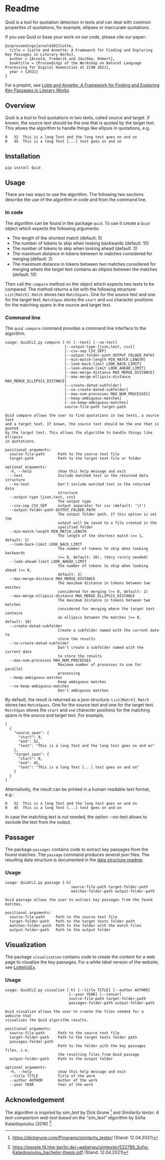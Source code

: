 # Readme

Quid is a tool for quotation detection in texts and can deal with common properties of quotations, for example, ellipses or inaccurate quotations.

If you use Quid or base your work on our code, please cite our paper:
~~~
@inproceedings{arnold2021lotte,
  title = {Lotte and Annette: A Framework for Finding and Exploring Key Passages in Literary Works},
  author = {Arnold, Frederik and Jäschke, Robert},
  booktitle = {Proceedings of the Workshop on Natural Language Processing for Digital Humanities at ICON 2021},
  year = {2021}
}
~~~
For a prepint, see [Lotte and Annette: A Framework for Finding and Exploring Key Passages in Literary Works](https://amor.cms.hu-berlin.de/~arnolfre/paper/NLP4DH_2021_arnold_lotte_preprint.pdf)

## Overview
Quid is a tool to find quotations in two texts, called source and target. If known, the source text should be the one that is quoted by the target text. This allows the algorithm to handle things like ellipsis in quotations, e.g.
~~~
0	52	This is a long Text and the long test goes on and on
0	45	This is a long Text [...] test goes on and on
~~~

## Installation
~~~
pip install Quid
~~~

## Usage
There are two ways to use the algorithm. The following two sections describe the use of the algorithm in code and from the command line.

### In code
The algorithm can be found in the package `quid`. To use it create a `Quid` object which expects the following arguments:
- The length of the shortest match (default: 5)
- The number of tokens to skip when looking backwards (default: 10)
- The number of tokens to skip when looking ahead (default: 3)
- The maximum distance in tokens between to matches considered for merging (default: 2)
- The maximum distance in tokens between two matches considered for merging where the target text contains an ellipsis between the matches (default: 10)

Then call the `compare` method on the object which expects two texts to be compared.
The method returns a list with the following structure: `List[Match]`. `Match` stores two `MatchSpans`. One for the source text and one for the target text. `MatchSpan` stores the `start` and `end` character positions for the matching spans in the source and target text.

### Command line
The `quid compare` command provides a command line interface to the algorithm.

~~~
usage: QuidCLI.py compare [-h] [--text] [--no-text]
                           [--output-type {json,text, csv}]
                           [--csv-sep CSV_SEP]
                           [--output-folder-path OUTPUT_FOLDER_PATH]
                           [--min-match-length MIN_MATCH_LENGTH]
                           [--look-back-limit LOOK_BACK_LIMIT]
                           [--look-ahead-limit LOOK_AHEAD_LIMIT]
                           [--max-merge-distance MAX_MERGE_DISTANCE]
                           [--max-merge-ellipsis-distance MAX_MERGE_ELLIPSIS_DISTANCE]
                           [--create-dated-subfolder]
                           [--no-create-dated-subfolder]
                           [--max-num-processes MAX_NUM_PROCESSES]
                           [--keep-ambiguous-matches]
                           [--no-keep-ambiguous-matches]
                           source-file-path target-path

Quid compare allows the user to find quotations in two texts, a source text
and a target text. If known, the source text should be the one that is quoted
by the target text. This allows the algorithm to handle things like ellipsis
in quotations.

positional arguments:
  source-file-path      Path to the source text file
  target-path           Path to the target text file or folder

optional arguments:
  -h, --help            show this help message and exit
  --text                Include matched text in the returned data structure
  --no-text             Don't include matched text in the returned data
                        structure
  --output-type {json,text, csv}
                        The output type
  --csv-sep CSV_SEP     output separator for csv (default: '\t')
  --output-folder-path OUTPUT_FOLDER_PATH
                        The output folder path. If this option is set the
                        output will be saved to a file created in the
                        specified folder
  --min-match-length MIN_MATCH_LENGTH
                        The length of the shortest match (>= 1, default: 5)
  --look-back-limit LOOK_BACK_LIMIT
                        The number of tokens to skip when looking backwards
                        (>= 0, default: 10), (Very rarely needed)
  --look-ahead-limit LOOK_AHEAD_LIMIT
                        The number of tokens to skip when looking ahead (>= 0,
                        default: 3)
  --max-merge-distance MAX_MERGE_DISTANCE
                        The maximum distance in tokens between two matches
                        considered for merging (>= 0, default: 2)
  --max-merge-ellipsis-distance MAX_MERGE_ELLIPSIS_DISTANCE
                        The maximum distance in tokens between two matches
                        considered for merging where the target text contains
                        an ellipsis between the matches (>= 0, default: 10)
  --create-dated-subfolder
                        Create a subfolder named with the current date to
                        store the results
  --no-create-dated-subfolder
                        Don't create a subfolder named with the current date
                        to store the results
  --max-num-processes MAX_NUM_PROCESSES
                        Maximum number of processes to use for parallel
                        processing
  --keep-ambiguous-matches
                        Keep ambiguous matches
  --no-keep-ambiguous-matches
                        Don't ambiguous matches
~~~

By default, the result is returned as a json structure: `List[Match]`. `Match` stores two `MatchSpans`. One for the source text and one for the target text. `MatchSpan` stores the `start` and `end` character positions for the matching spans in the source and target text.
For example,

~~~
[
  {
    "source_span": {
      "start": 0,
      "end": 52,
      "text": "This is a long Text and the long test goes on and on"
    },
    "target_span": {
      "start": 0,
      "end": 45,
      "text": "This is a long Text [...] test goes on and on"
    }
  }
]
~~~

Alternatively, the result can be printed in a human-readable text format, e.g.:

~~~
0	52	This is a long Text and the long test goes on and on
0	45	This is a long Text [...] test goes on and on 
~~~

In case the matching text is not needed, the option --no-text allows to exclude the text from the output.

## Passager
The package `passager` contains code to extract key passages from the found matches. The `passage` command produces several json files.
The resulting data structure is documented in the [data structure readme](DATA_STRUCTURE_README.md).

### Usage
~~~
usage: QuidCLI.py passage [-h]
                              source-file-path target-folder-path
                              matches-folder-path output-folder-path

Quid passage allows the user to extract key passages from the found
matches.

positional arguments:
  source-file-path     Path to the source text file
  target-folder-path   Path to the target texts folder path
  matches-folder-path  Path to the folder with the match files
  output-folder-path   Path to the output folder
~~~

## Visualization
The package `visualization` contains code to create the content for a web page to visualize the key passages.
For a white label version of the website, see [LotteVizEx](https://scm.cms.hu-berlin.de/schluesselstellen/lottevizex).

### Usage
~~~
usage: QuidCLI.py visualize [-h] [--title TITLE] [--author AUTHOR]
                             [--year YEAR] [--censor]
                             source-file-path target-folder-path
                             passages-folder-path output-folder-path

Quid visualize allows the user to create the files needed for a website that
visualizes the Quid algorithm results.

positional arguments:
  source-file-path      Path to the source text file
  target-folder-path    Path to the target texts folder path
  passages-folder-path
                        Path to the folder with the key passages files, i.e.
                        the resulting files from Quid passage
  output-folder-path    Path to the output folder

optional arguments:
  -h, --help            show this help message and exit
  --title TITLE         Title of the work
  --author AUTHOR       Author of the work
  --year YEAR           Year of the work
~~~

## Acknowledgement
The algorithm is inspired by _sim_text_ by Dick Grune [^1]
and _Similarity texter: A text-comparison web tool based on the “sim_text” algorithm_ by Sofia Kalaidopoulou (2016) [^2]

[^1]: https://dickgrune.com/Programs/similarity_tester/ (Stand: 12.04.2021)

[^2]: https://people.f4.htw-berlin.de/~weberwu/simtexter/522789_Sofia-Kalaidopoulou_bachelor-thesis.pdf (Stand: 12.04.2021)
